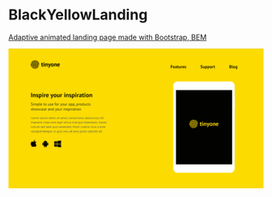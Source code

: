 # BlackYellowLanding
[Adaptive animated landing page made with Bootstrap, BEM](https://htmlpreview.github.io/?https://github.com/DashkaPelmeshka/BlackYellowLanding/blob/master/index.html)

![website](screenshot.png "Screenshot")